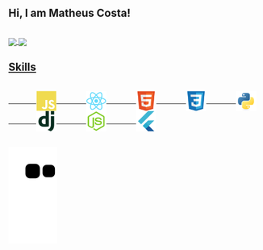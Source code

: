 ## Hi, I am Matheus Costa! 
</br>

 <div>
  <a href="https://github.com/Matheus-IT">
   <img align="center" height="170" src="https://github-readme-stats.vercel.app/api/top-langs/?username=Matheus-IT&layout=compact&langs_count=16&theme=dracula"/>
  <img align="center" src="https://github-readme-stats.vercel.app/api?username=Matheus-IT&show_icons=true&theme=dracula&include_all_commits=true&count_private=true&hide=issues"/>
</div>
 
 ## Skills
<div style="display: inline_block"><br>
&nbsp;&nbsp;&nbsp;&nbsp;&nbsp;&nbsp;&nbsp;&nbsp;&nbsp;&nbsp;&nbsp;&nbsp;&nbsp;
  <img height="40" align="center" alt="Matheus-Js" height="30" width="40" src="https://raw.githubusercontent.com/devicons/devicon/master/icons/javascript/javascript-plain.svg">
&nbsp;&nbsp;&nbsp;&nbsp;&nbsp;&nbsp;&nbsp;&nbsp;&nbsp;&nbsp;&nbsp;&nbsp;&nbsp;
  <img height="40" align="center" alt="Matheus-React" height="30" width="40" src="https://raw.githubusercontent.com/devicons/devicon/master/icons/react/react-original.svg">
&nbsp;&nbsp;&nbsp;&nbsp;&nbsp;&nbsp;&nbsp;&nbsp;&nbsp;&nbsp;&nbsp;&nbsp;&nbsp;
  <img height="40" align="center" alt="Matheus-HTML" height="30" width="40" src="https://raw.githubusercontent.com/devicons/devicon/master/icons/html5/html5-original.svg">
&nbsp;&nbsp;&nbsp;&nbsp;&nbsp;&nbsp;&nbsp;&nbsp;&nbsp;&nbsp;&nbsp;&nbsp;&nbsp;
  <img height="40" align="center" alt="Matheus-CSS" height="30" width="40" src="https://raw.githubusercontent.com/devicons/devicon/master/icons/css3/css3-original.svg">
&nbsp;&nbsp;&nbsp;&nbsp;&nbsp;&nbsp;&nbsp;&nbsp;&nbsp;&nbsp;&nbsp;&nbsp;&nbsp;
  <img height="40" align="center" alt="Matheus-Python" height="30" width="40" src="https://raw.githubusercontent.com/devicons/devicon/master/icons/python/python-original.svg">
&nbsp;&nbsp;&nbsp;&nbsp;&nbsp;&nbsp;&nbsp;&nbsp;&nbsp;&nbsp;&nbsp;&nbsp;&nbsp;
  <img height="40" align="center" alt="Matheus-Django" height="30" width="40" src="https://raw.githubusercontent.com/devicons/devicon/master/icons/django/django-plain.svg">
&nbsp;&nbsp;&nbsp;&nbsp;&nbsp;&nbsp;&nbsp;&nbsp;&nbsp;&nbsp;&nbsp;&nbsp;&nbsp;
  <img height="40" align="center" alt="Matheus-Nodejs" height="30" width="40" src="https://raw.githubusercontent.com/devicons/devicon/master/icons/nodejs/nodejs-original.svg">
&nbsp;&nbsp;&nbsp;&nbsp;&nbsp;&nbsp;&nbsp;&nbsp;&nbsp;&nbsp;&nbsp;&nbsp;&nbsp;
  <img height="40" align="center" alt="Matheus-Flutter" height="30" width="40" src="https://raw.githubusercontent.com/devicons/devicon/master/icons/flutter/flutter-original.svg">
</div>

</br>
 
  ![Snake animation](https://github.com/Matheus-IT/Matheus-IT/blob/output/github-contribution-grid-snake.svg)
 
</div>
